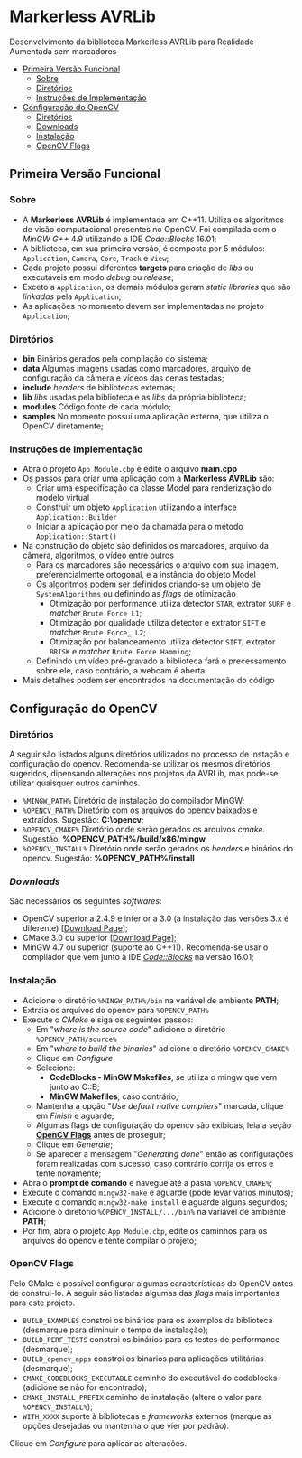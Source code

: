 # Markerless AVRLib
Desenvolvimento da biblioteca Markerless AVRLib para Realidade Aumentada sem marcadores

* [Primeira Versão Funcional](#primeira-versão-funcional)
	* [Sobre](#sobre)
	* [Diretórios](#diretórios)
	* [Instruções de Implementação](#instruções-de-implementação)
* [Configuração do OpenCV](#configuração-do-opencv)
	* [Diretórios](#diretórios)
	* [Downloads](#downloads)
	* [Instalação](#instalação)
	* [OpenCV Flags](#opencv-flags)

## Primeira Versão Funcional

### Sobre
* A __Markerless AVRLib__ é implementada em C++11. Utiliza os algoritmos de visão computacional presentes no OpenCV. Foi compilada com o _MinGW G++_ 4.9 utilizando a IDE _Code::Blocks_ 16.01;
* A biblioteca, em sua primeira versão, é composta por 5 módulos: `Application`, `Camera`, `Core`, `Track` e `View`;
* Cada projeto possui diferentes __targets__ para criação de _libs_ ou executáveis em modo _debug_ ou _release_;
* Exceto a `Application`, os demais módulos geram _static libraries_ que são _linkadas_ pela `Application`;
* As aplicações no momento devem ser implementadas no projeto `Application`;

### Diretórios
* __bin__		Binários gerados pela compilação do sistema;
* __data__		Algumas imagens usadas como marcadores, arquivo de configuração da câmera e vídeos das cenas testadas;
* __include__	_headers_ de bibliotecas externas;
* __lib__		_libs_ usadas pela biblioteca e as _libs_ da própria biblioteca;
* __modules__	Código fonte de cada módulo;
* __samples__	No momento possui uma aplicação externa, que utiliza o OpenCV diretamente;

### Instruções de Implementação
* Abra o projeto `App Module.cbp` e edite o arquivo __main.cpp__
* Os passos para criar uma aplicação com a __Markerless AVRLib__ são:
	* Criar uma especificação da classe Model para renderização do modelo virtual
	* Construir um objeto `Application` utilizando a interface `Application::Builder`
	* Iniciar a aplicação por meio da chamada para o método `Application::Start()`
* Na construção do objeto são definidos os marcadores, arquivo da câmera, algoritmos, o vídeo entre outros
	* Para os marcadores são necessários o arquivo com sua imagem, preferencialmente ortogonal, e a instância do objeto Model
	* Os algoritmos podem ser definidos criando-se um objeto de `SystemAlgorithms` ou definindo as _flags_ de otimização
		* Otimização por performance utiliza detector `STAR`, extrator `SURF` e _matcher_ `Brute Force L1`;
		* Otimização por qualidade utiliza detector e extrator `SIFT` e _matcher_ `Brute Force_ L2`;
		* Otimização por balanceamento utiliza detector `SIFT`, extrator `BRISK` e _matcher_ `Brute Force Hamming`;
	* Definindo um vídeo pré-gravado a biblioteca fará o precessamento sobre ele, caso contrário, a webcam é aberta
* Mais detalhes podem ser encontrados na documentação do código

## Configuração do OpenCV

### Diretórios
A seguir são listados alguns diretórios utilizados no processo de instação e configuração do opencv. Recomenda-se utilizar os mesmos diretórios sugeridos, dipensando alterações nos projetos da AVRLib, mas pode-se utilizar quaisquer outros caminhos.

* `%MINGW_PATH%`		Diretório de instalação do compilador MinGW;
* `%OPENCV_PATH%`		Diretório com os arquivos do opencv baixados e extraídos. Sugestão: __C:\opencv__;
* `%OPENCV_CMAKE%`		Diretório onde serão gerados os arquivos _cmake_. Sugestão: __%OPENCV_PATH%/build/x86/mingw__
* `%OPENCV_INSTALL%`	Diretório onde serão gerados os _headers_ e binários do opencv. Sugestão: __%OPENCV_PATH%/install__

### _Downloads_
São necessários os seguintes _softwares_:
* OpenCV superior a 2.4.9 e inferior a 3.0 (a instalação das versões 3.x é diferente) \[[Download Page](http://opencv.org/downloads.html)\];
* CMake 3.0 ou superior \[[Download Page](https://cmake.org/)\];
* MinGW 4.7 ou superior (suporte ao C++11). Recomenda-se usar o compilador que vem junto à IDE [_Code::Blocks_](http://www.codeblocks.org/downloads/26 "Download CodeBlocks") na versão 16.01;

### Instalação
* Adicione o diretório `%MINGW_PATH%/bin` na variável de ambiente __PATH__;
* Extraia os arquivos do opencv para `%OPENCV_PATH%`
* Execute o _CMake_ e siga os seguintes passos:
	* Em "_where is the source code_" adicione o diretório `%OPENCV_PATH/source%`
	* Em "_where to build the binaries_" adicione o diretório `%OPENCV_CMAKE%`
	* Clique em _Configure_ 
	* Selecione:
		* __CodeBlocks - MinGW Makefiles__, se utiliza o mingw que vem junto ao C::B;
		* __MinGW Makefiles__, caso contrário;
	* Mantenha a opção "_Use default native compilers_" marcada, clique em _Finish_ e aguarde;
	* Algumas flags de configuração do opencv são exibidas, leia a seção [__OpenCV Flags__](#opencv-flags) antes de proseguir;
	* Clique em _Generate_;
	* Se aparecer a mensagem "_Generating done_" então as configurações foram realizadas com sucesso, caso contrário corrija os erros e tente novamente;
* Abra o __prompt de comando__ e navegue até a pasta `%OPENCV_CMAKE%`;
* Execute o comando `mingw32-make` e aguarde (pode levar vários minutos);
* Execute o comando `mingw32-make install` e aguarde alguns segundos;
* Adicione o diretório `%OPENCV_INSTALL/.../bin%` na variável de ambiente __PATH__;
* Por fim, abra o projeto `App Module.cbp`, edite os caminhos para os arquivos do opencv e tente compilar o projeto;

### OpenCV Flags
Pelo CMake é possível configurar algumas características do OpenCV antes de construi-lo. A seguir são listadas algumas das _flags_ mais importantes para este projeto.

* `BUILD_EXAMPLES`				constroi os binários para os exemplos da biblioteca (desmarque para diminuir o tempo de instalação);
* `BUILD_PERF_TESTS`			constroi os binários para os testes de performance (desmarque);
* `BUILD_opencv_apps`			constroi os binários para aplicações utilitárias (desmarque);
* `CMAKE_CODEBLOCKS_EXECUTABLE`	caminho do executável do codeblocks (adicione se não for encontrado);
* `CMAKE_INSTALL_PREFIX`		caminho de instalação (altere o valor para `%OPENCV_INSTALL%`);
* `WITH_XXXX`					suporte à bibliotecas e _frameworks_ externos (marque as opções desejadas ou mantenha o que vier por padrão).

Clique em _Configure_ para aplicar as alterações.
